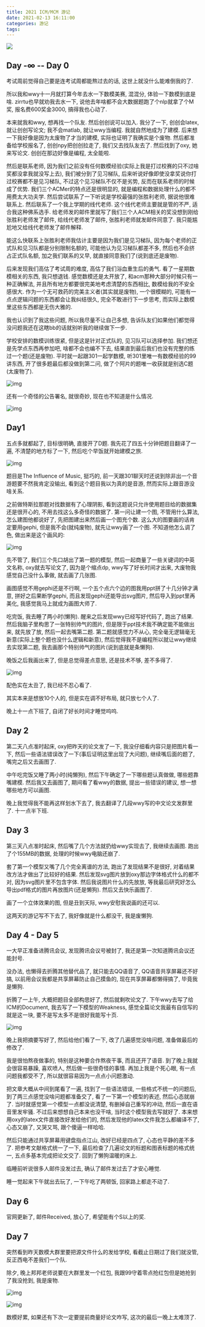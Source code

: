```yaml
---
title: 2021 ICM/MCM 游记
date: 2021-02-13 16:11:00
categories: 游记
tags:
---
```


![](/img/2021ICM-MCM-travel-notes/fm.png)

## Day -∞ -- Day 0

考试周前觉得自己要是连考试周都能熬过去的话, 这世上就没什么能难倒我的了.



<!--more-->

所以我和wwy十一月就打算今年去水一下数模美赛, 混混分, 体验一下数模到底是啥. zirrtu也早就劝我去水一下, 说他去年啥都不会大数据题跑了个nlp就拿了个M奖, 报名费600奖金3000, 搞得我也心动了.

本来就我和wwy, 想再找一个队友. 然后创创说可以加入. 我分了一下, 创创会latex, 就让创创写论文; 我不会matlab, 就让wwy当编程. 我就自然地成为了建模. 后来想一下我好像是因为太废物了才当的建模, 实际也证明了我确实是个废物. 然后都准备给学校报名了, 创创npy把创创拉走了, 我们又去找队友去了. 然后找到了oxy, 她来写论文. 创创在那边好像是编程, 太全能啦.

然后是联系老师, 因为我们之前没有任何数模经验(实际上我是打过校赛的只不过啥奖都没拿我就没写上去), 我们被分到了见习梯队, 后来听说好像即使没拿奖说你打过校赛都不是见习梯队, 不过这个见习梯队不仅不是劣势, 反而在联系老师的时候成了优势. 我们三个ACMer的特点还是很明显的, 就是编程和数据处理什么的都不用费太大功夫学. 然后尝试联系了一下听说是学校最强的张胜利老师, 据说他很难联系上. 然后联系了一个我上学期的线代老师. 这个线代老师主要就是管的不严, 适合我这种佛系选手. 给老师发的邮件里就写了我们三个人ACM相关的奖没想到刚给张胜利老师发了邮件, 给线代老师发了邮件, 张胜利老师就发邮件同意了. 我只能尴尬地又给线代老师发了邮件解释.

能这么快联系上张胜利老师我估计主要是因为我们是见习梯队, 因为每个老师的正式队和见习队都是分别限制名额的, 可能他认为见习梯队都差不多, 然后也不会挤占正式队名额, 加之我们联系的又早, 就直接同意我们了(说到底还是废物). 

后来发现我们高估了考试周的难度, 高估了我们浴血重生后的勇气. 看了一星期数模相关的东西, 我只想退钱. 感觉数模还是太开放了, 和acm那种大部分时候只有一种正确解法, 并且所有地方都要很完美地考虑清楚的东西相比, 数模给我的不安全感很大. 作为一个无可救药的完美主义者(其实就是废物), 一个很模糊的, 可能有一点点逻辑问题的东西都会让我纠结很久, 完全不敢进行下一步思考, 而实际上数模里这些东西都是无伤大雅的. 

我也认识到了我这些问题, 所以我尽量不让自己多想, 告诉队友们如果他们都觉得没问题我还在这瞎bb的话就别听我的继续做下一步. 

学校安排的数模训练很紧, 但是这是针对正式队的, 见习队可以选择参加. 我们想还是先学点东西再参加吧, 啥都不会也编不下去, 结果直到最后我们也没有完整的练过一个题(还是废物). 平时就一起跟301一起学数模, 听301里唯一有数模经验的99讲东西, 开了很多题最后都没做到第二问, 做了个阿片的题唯一收获就是别选C题(太废物了).

![img](/img/2021ICM-MCM-travel-notes/a.png)

还有一个奇怪的公告署名, 就很奇妙, 现在也不知道是什么情况.

![img](/img/2021ICM-MCM-travel-notes/b.png)

## Day1

五点多就都起了, 目标很明确, 直接开了D题. 我先花了四五十分钟把题目翻译了一遍, 不清楚的地方标了一下, 然后吃个早饭就开始建模之旅.

![img](/img/2021ICM-MCM-travel-notes/QQ图片20210213114536.png)

题目是The Influence of Music, 挺巧的, 前一天跟301聊天时还说到除非出一个音游题要不然我肯定没输出, 看到这个题目我以为真的是音游, 然而实际上跟音游没啥关系.

之前做特斯拉那题对找数据有了心理阴影, 看到这题说只允许使用题目给的数据集还是很开心的, 不用去找这么多奇怪的数据了. 第一问让建一个图, 不管用什么算法, 怎么建图他都说好了, 先把图建出来然后画一个图充个数. 这么大的图要画的话肯定要用gephi, 但是我不会(就纯废物), 就先让wwy画了一个图. 不知道他怎么调了色, 做出来是这个画风的:

![img](/img/2021ICM-MCM-travel-notes/c.jpg)

先不管了, 我们三个先口胡出了第一题的模型, 然后一起商量了一些关键词的中英文名称, oxy就去写论文了, 因为是个缩点dp, wwy写了好长时间才出来, 大废物我感觉自己没什么事做, 就去画了几张图.

画图感觉不用gephi还是不行啊, 一个五个点六个边的图我用ppt拼了十几分钟才满意, 拼好之后果断学gephi, 而且发现gephi还能导出svg图片, 然后导入到ppt里再美化, 我感觉我马上就成为画图大师了.

吃完饭, 我去睡了两小时(懒狗). 醒来之后发现wwy已经写好代码了, 跑出了结果. 然后我脑子里构思了一张特别帅气的图片, 但是限于ppt技术我不确定能不能做出来, 就先放了放, 然后一起去嘴第二题. 第二题就感觉力不从心, 完全毫无逻辑毫无新意(实际上整个题也没什么逻辑和新意), 然后觉得我不是编程所以就让wwy继续去实现第二题, 我去画那个特别帅气的图片(说到底就是条懒狗).

晚饭之后我画出来了, 但是总觉得差点意思, 还是技术不够, 差不多得了.

![img](/img/2021ICM-MCM-travel-notes/top7.png)

配色实在太丑了, 我已经不忍心看了.

其实本来是想放10个人的, 但是实在调不好布局, 就只放七个人了.

晚上十一点下班了, 自闭了好长时间才睡觉呜呜.

## Day 2

第二天八点准时起床, oxy把昨天的论文发了一下, 我没仔细看内容只是把图片看一下, 然后一些语法错误改了一下(事后证明这里出现了大问题), 继续嘴后面的题了, 嘴完之后又去画图了.

中午吃完饭又睡了两小时(纯懒狗), 然后下午确定了一下哪些题认真做做, 哪些题靠嘴建模. 然后我又去画图了, 期间看了看wwy的数据, 提出一些错误的建议, 想一想哪些地方可以画图.

晚上我觉得我不能再这样划水下去了, 我去翻译了几段wwy写的中文论文发群里了. 十一点半下班.



## Day 3

第三天八点准时起床, 然后嘴了几个方法就扔给wwy实现去了, 我继续去画图. 跑出了个155MB的数据, 处理的时候wwy电脑还崩了. 

套了第一个模型又嘴了几个完全离谱的方法, 跑出了发现结果不是很好, 对着结果改方法才做出了比较好的结果. 然后发现svg图片放到oxy那边字体格式什么的都不对, 因为svg图片里不包含字体. 然后我说图片什么的先放放, 等我最后研究好怎么导出pdf格式的图片再放图片(还是懒狗). 然后又去快乐画图了.

画了一个立体效果的图, 但是丑到天际, wwy安慰我说画的还可以.

这两天的游记写不下去了, 我好像就是什么都没干, 我是废懒狗.



## Day 4 - Day 5

一大早正准备进腾讯会议, 发现腾讯会议号被封了, 我还是第一次知道腾讯会议还能封号.

 没办法, 也懒得去折腾其他替代品了, 就只能去QQ语音了, QQ语音共享屏幕还不好搞, 以前用会议我都是共享屏幕防止自己摸鱼的,  现在共享屏幕都懒得搞了, 毕竟我是懒狗.

折腾了一上午, 大概把题目全部构思好了, 然后就剩吹论文了. 下午wwy去写了给ICM的Document, 我去写了一下模型的Weakness, 感觉全篇论文我最有自信写的就是这一块, 要不是写太多不是很好我能写十页.

![img](/img/2021ICM-MCM-travel-notes/d.png)



晚上我把摘要写好了, 然后给他们看了一下, 改了几遍感觉没啥问题, 准备做最后的修改了.

我是很怕熬夜做事的, 特别是这种要合作熬夜干事, 而且还开了语音. 到了晚上我就会很容易暴躁, 喜欢喷人, 然后做一些很奇怪的事情. 再加上我是个死心眼, 有一点问题我都受不了, 所以就很容易因为一点点小问题激动.

把文章大概从中间到尾看了一遍, 找到了一些语法错误, 一些格式不统一的问题后, 到了两三点感觉没啥问题都准备交了, 看了一下第一个模型的表述, 然后心态就崩了. 当时就感觉第一个模型一点都没说清楚, 有删掉自己重写的冲动, 然后一直在语音里发牢骚. 不过后来想想自己本来也没干啥, 当时这个模型我去写就好了. 本来想用oxy的latex文件直接改好发给他们的, 然后发现他的latex文件我怎么都编译不了, 心态又崩了, 又哭又骂, 跟个傻逼一样哈哈.

然后只能通过共享屏幕用键盘指点江山, 改好已经是四点了, 心态也平静的差不多了. 把参考文献格式统一了一下, 最后检查了几遍论文的标题和图表标题的格式统一, 五点多基本完成把论文交了. 回到了懒狗温暖的床上.

临睡前听说很多人邮件没发过去, 确认了邮件发过去了才安心睡觉.

睡一觉起来下午就出去玩了, 一下午吃了两顿饭, 回家路上都走不动了.

## Day 6

官网更新了, 邮件Received, 放心了, 希望能有个S以上的奖.



## Day 7

突然看到昨天数模大群里要把源文件什么的发给学校, 看截止日期过了我们就没管, 反正西电不差我们一个队.

除夕, 晚上邦邦老师说要在大群里发一个红包, 我跟99守着零点抢红包但是她抢到了我没抢到, 我是废物.

![img](/img/2021ICM-MCM-travel-notes/aa.png)

![img](/img/2021ICM-MCM-travel-notes/ab.png)

数模好累, 如果还有下次一定要提前商量好论文咋写, 这次的最后一晚上太难顶了.